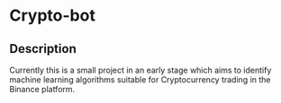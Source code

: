 # Crypto-bot

## Description

Currently this is a small project in an early stage which aims to identify machine learning algorithms suitable for Cryptocurrency trading in the Binance platform.
